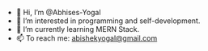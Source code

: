 - 👋 Hi, I’m @Abhises-Yogal
- 👀 I’m interested in programming and self-development.
- 🌱 I’m currently learning MERN Stack.
- 📫 To reach me:
  abishekyogal@gmail.com

<!---
Abhises-Yogal/Abhises-Yogal is a ✨ special ✨ repository because its `README.md` (this file) appears on your GitHub profile.
You can click the Preview link to take a look at your changes.
--->

